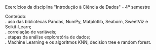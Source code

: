 Exercícios da disciplina "Introdução à Ciência de Dados" - 4º semestre

Conteúdo: <br>
. uso das bibliotecas Pandas, NumPy, Matplotlib, Seaborn, SweetViz e Scikit-Learn; <br>
. correlação de variáveis; <br>
. etapas da análise exploratória de dados; <br>
. Machine Learning e os algoritmos KNN, decision tree e random forest.
